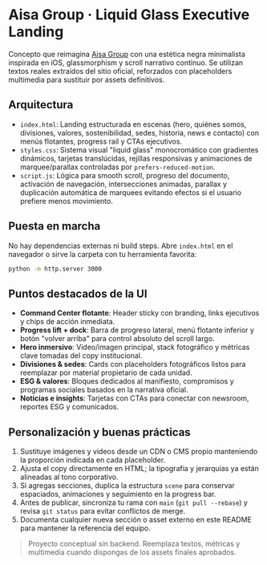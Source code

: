 # Aisa Group · Liquid Glass Executive Landing

Concepto que reimagina [Aisa Group](https://www.aisagroup.ca) con una estética negra minimalista inspirada en iOS, glassmorphism y
scroll narrativo continuo. Se utilizan textos reales extraídos del sitio oficial, reforzados con placeholders multimedia para
sustituir por assets definitivos.

## Arquitectura

- `index.html`: Landing estructurada en escenas (hero, quiénes somos, divisiones, valores, sostenibilidad, sedes, historia, news
  e contacto) con menús flotantes, progress rail y CTAs ejecutivos.
- `styles.css`: Sistema visual "liquid glass" monocromático con gradientes dinámicos, tarjetas translúcidas, rejillas responsivas
y animaciones de marquee/parallax controladas por `prefers-reduced-motion`.
- `script.js`: Lógica para smooth scroll, progreso del documento, activación de navegación, intersecciones animadas, parallax y
duplicación automática de marquees evitando efectos si el usuario prefiere menos movimiento.

## Puesta en marcha

No hay dependencias externas ni build steps. Abre `index.html` en el navegador o sirve la carpeta con tu herramienta favorita:

```bash
python -m http.server 3000
```

## Puntos destacados de la UI

- **Command Center flotante**: Header sticky con branding, links ejecutivos y chips de acción inmediata.
- **Progress lift + dock**: Barra de progreso lateral, menú flotante inferior y botón "volver arriba" para control absoluto del
  scroll largo.
- **Hero inmersivo**: Video/imagen principal, stack fotográfico y métricas clave tomadas del copy institucional.
- **Divisiones & sedes**: Cards con placeholders fotográficos listos para reemplazar por material propietario de cada unidad.
- **ESG & valores**: Bloques dedicados al manifiesto, compromisos y programas sociales basados en la narrativa oficial.
- **Noticias e insights**: Tarjetas con CTAs para conectar con newsroom, reportes ESG y comunicados.

## Personalización y buenas prácticas

1. Sustituye imágenes y videos desde un CDN o CMS propio manteniendo la proporción indicada en cada placeholder.
2. Ajusta el copy directamente en HTML; la tipografía y jerarquías ya están alineadas al tono corporativo.
3. Si agregas secciones, duplica la estructura `scene` para conservar espaciados, animaciones y seguimiento en la progress bar.
4. Antes de publicar, sincroniza tu rama con `main` (`git pull --rebase`) y revisa `git status` para evitar conflictos de merge.
5. Documenta cualquier nueva sección o asset externo en este README para mantener la referencia del equipo.

> Proyecto conceptual sin backend. Reemplaza textos, métricas y multimedia cuando dispongas de los assets finales aprobados.
